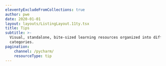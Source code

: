 ```yaml
---
eleventyExcludeFromCollections: true
author: pwe
date: 2020-01-01
layout: layouts/ListingLayout.11ty.tsx
title: Tips
subtitle: >-
  Visual, standalone, bite-sized learning resources organized into different
  categories.
pagination:
    channel: /pycharm/
    resourceType: tip
---
```


